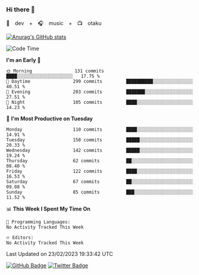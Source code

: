 ### Hi there 👋

🚀　dev　+　🎧　music　+　📺　otaku


[![Anurag's GitHub stats](https://github-readme-stats.vercel.app/api?username=koheitasaka&count_private=true&show_icons=true&theme=monokai)](https://github.com/koheitasaka/github-readme-stats)

<!--START_SECTION:waka-->
![Code Time](http://img.shields.io/badge/Code%20Time-1%2C161%20hrs%2023%20mins-blue)

**I'm an Early 🐤** 

```text
🌞 Morning                131 commits         ████░░░░░░░░░░░░░░░░░░░░░   17.75 % 
🌆 Daytime                299 commits         ██████████░░░░░░░░░░░░░░░   40.51 % 
🌃 Evening                203 commits         ███████░░░░░░░░░░░░░░░░░░   27.51 % 
🌙 Night                  105 commits         ████░░░░░░░░░░░░░░░░░░░░░   14.23 % 
```
📅 **I'm Most Productive on Tuesday** 

```text
Monday                   110 commits         ████░░░░░░░░░░░░░░░░░░░░░   14.91 % 
Tuesday                  150 commits         █████░░░░░░░░░░░░░░░░░░░░   20.33 % 
Wednesday                142 commits         █████░░░░░░░░░░░░░░░░░░░░   19.24 % 
Thursday                 62 commits          ██░░░░░░░░░░░░░░░░░░░░░░░   08.40 % 
Friday                   122 commits         ████░░░░░░░░░░░░░░░░░░░░░   16.53 % 
Saturday                 67 commits          ██░░░░░░░░░░░░░░░░░░░░░░░   09.08 % 
Sunday                   85 commits          ███░░░░░░░░░░░░░░░░░░░░░░   11.52 % 
```


📊 **This Week I Spent My Time On** 

```text
💬 Programming Languages: 
No Activity Tracked This Week

🔥 Editors: 
No Activity Tracked This Week
```


 Last Updated on 23/02/2023 19:33:42 UTC
<!--END_SECTION:waka-->

[![GitHub Badge](https://img.shields.io/badge/GitHub-100000?style=for-the-badge&logo=github&logoColor=white)](https://github.com/koheitasaka)
[![Twitter Badge](https://img.shields.io/badge/Twitter-1DA1F2?style=for-the-badge&logo=twitter&logoColor=white)](https://twitter.com/sleep_asleep_)
